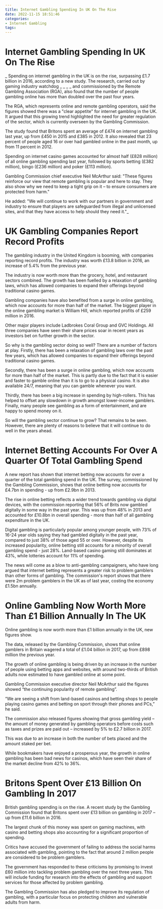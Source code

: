 ```yaml
---
title: Internet Gambling Spending In UK On The Rise
date: 2022-11-15 18:51:46
categories:
- Internet Gambling
tags:
---
```



#  Internet Gambling Spending In UK On The Rise

_ Spending on internet gambling in the UK is on the rise, surpassing £1.7 billion in 2016, according to a new study. The research, carried out by gaming industry watchdog _ _ _ _ and commissioned by the Remote Gambling Association (RGA), also found that the number of people gambling online has more than doubled over the past four years.

The RGA, which represents online and remote gambling operators, said the figures showed there was a "clear appetite" for internet gambling in the UK. It argued that this growing trend highlighted the need for greater regulation of the sector, which is currently overseen by the Gambling Commission.

The study found that Britons spent an average of £474 on internet gambling last year, up from £450 in 2015 and £385 in 2012. It also revealed that 23 percent of people aged 16 or over had gambled online in the past month, up from 11 percent in 2012.

Spending on internet casino games accounted for almost half (£828 million) of all online gambling spending last year, followed by sports betting (£382 million), bingo (£236 million) and poker (£113 million).

Gambling Commission chief executive Neil McArthur said: "These figures reinforce our view that remote gambling is popular and here to stay. They also show why we need to keep a tight grip on it – to ensure consumers are protected from harm."

He added: "We will continue to work with our partners in government and industry to ensure that players are safeguarded from illegal and unlicensed sites, and that they have access to help should they need it."_

#  UK Gambling Companies Report Record Profits

The gambling industry in the United Kingdom is booming, with companies reporting record profits. The industry was worth £13.8 billion in 2016, an increase of 5.4% from the previous year.

The industry is now worth more than the grocery, hotel, and restaurant sectors combined. The growth has been fuelled by a relaxation of gambling laws, which has allowed companies to expand their offerings beyond traditional casino games.

Gambling companies have also benefited from a surge in online gambling, which now accounts for more than half of the market. The biggest player in the online gambling market is William Hill, which reported profits of £259 million in 2016.

Other major players include Ladbrokes Coral Group and GVC Holdings. All three companies have seen their share prices soar in recent years as investors bet on further growth in the sector.

So why is the gambling sector doing so well? There are a number of factors at play. Firstly, there has been a relaxation of gambling laws over the past few years, which has allowed companies to expand their offerings beyond traditional casino games.

Secondly, there has been a surge in online gambling, which now accounts for more than half of the market. This is partly due to the fact that it is easier and faster to gamble online than it is to go to a physical casino. It is also available 24/7, meaning that you can gamble whenever you want.

Thirdly, there has been a big increase in spending by high-rollers. This has helped to offset any slowdown in growth amongst lower-income gamblers. Finally, many people see gambling as a form of entertainment, and are happy to spend money on it.

So will the gambling sector continue to grow? That remains to be seen. However, there are plenty of reasons to believe that it will continue to do well in the years ahead.

#  Internet Betting Accounts For Over A Quarter Of Total Gambling Spend

 A new report has shown that internet betting now accounts for over a quarter of the total gambling spend in the UK. The survey, commissioned by the Gambling Commission, shows that online betting now accounts for £4.7bn in spending - up from £2.9bn in 2013.

The rise in online betting reflects a wider trend towards gambling via digital devices, with the commission reporting that 56% of Brits now gambled digitally in some way in the past year. This was up from 48% in 2013 and accounted for £10.8bn in overall spending - more than half of all gambling expenditure in the UK.

Digital gambling is particularly popular among younger people, with 73% of 16-24 year olds saying they had gambled digitally in the past year, compared to just 38% of those aged 55 or over. However, despite its increased popularity, online betting still accounts for a minority of overall gambling spend - just 28%. Land-based casino gaming still dominates at 43%, while lotteries account for 11% of spending.

The news will come as a blow to anti-gambling campaigners, who have long argued that internet betting represents a greater risk to problem gamblers than other forms of gambling. The commission's report shows that there were 2m problem gamblers in the UK as of last year, costing the economy £1.5bn annually.

#  Online Gambling Now Worth More Than £1 Billion Annually In The UK

Online gambling is now worth more than £1 billion annually in the UK, new figures show.

The data, released by the Gambling Commission, shows that online gamblers in Britain wagered a total of £1.04 billion in 2017, up from £898 million the previous year.

The growth of online gambling is being driven by an increase in the number of people using betting apps and websites, with around two-thirds of British adults now estimated to have gambled online at some point.

Gambling Commission executive director Neil McArthur said the figures showed “the continuing popularity of remote gambling”.

“We are seeing a shift from land-based casinos and betting shops to people playing casino games and betting on sport through their phones and PCs,” he said.

The commission also released figures showing that gross gambling yield – the amount of money generated by gambling operators before costs such as taxes and prizes are paid out – increased by 5% to £2.7 billion in 2017.

This was due to an increase in both the number of bets placed and the amount staked per bet.

While bookmakers have enjoyed a prosperous year, the growth in online gambling has been bad news for casinos, which have seen their share of the market decline from 42% to 36%.

#  Britons Spent Over £13 Billion On Gambling In 2017

British gambling spending is on the rise. A recent study by the Gambling Commission found that Britons spent over £13 billion on gambling in 2017 – up from £11.6 billion in 2016.

The largest chunk of this money was spent on gaming machines, with casino and betting shops also accounting for a significant proportion of spending.

Critics have accused the government of failing to address the social harms associated with gambling, pointing to the fact that around 2 million people are considered to be problem gamblers.

The government has responded to these criticisms by promising to invest £60 million into tackling problem gambling over the next three years. This will include funding for research into the effects of gambling and support services for those affected by problem gambling.

The Gambling Commission has also pledged to improve its regulation of gambling, with a particular focus on protecting children and vulnerable adults from harm.